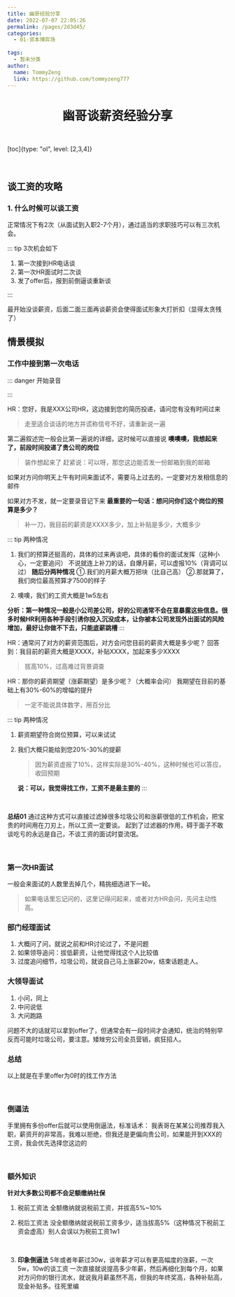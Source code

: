 ```yaml
---
title: 幽哥经验分享
date: 2022-07-07 22:05:26
permalink: /pages/2d3d45/
categories:
  - 01-资本博弈场
  
tags:
  - 暂未分类
author: 
  name: TommyZeng
  link: https://github.com/tommyzeng777
---
```



# <center>幽哥谈薪资经验分享</center >

<br>

[toc]{type: "ol", level: [2,3,4]}


<br>

## 谈工资的攻略
### 1. 什么时候可以谈工资
正常情况下有2次（从面试到入职2-7个月），通过适当的求职技巧可以有三次机会。

::: tip 3次机会如下
1. 第一次接到HR电话谈
1. 第一次HR面试时二次谈
1. 发了offer后，报到前倒逼谈重新谈

:::

最开始没谈薪资，后面二面三面再谈薪资会使得面试形象大打折扣（显得太贪残了）

<div style="page-break-after: always;"></div>

## 情景模拟
### 工作中接到第一次电话

::: danger 
开始录音

:::

HR：您好，我是XXX公司HR，这边接到您的简历投递，请问您有没有时间过来
>走至适合谈话的地方并谎称信号不好，请重新说一遍

第二遍叙述完一般会比第一遍说的详细，这时候可以直接说
**噢噢噢，我想起来了，前段时间投递了贵公司的岗位**
>装作想起来了
赶紧说：可以呀，那您这边能否发一份邮箱到我的邮箱

如果对方问你明天上午有时间来面试不，需要马上过去的，一定要对方发相信息的邮件

如果对方不发，就一定要录音记下来
**最重要的一句话：想问问你们这个岗位的预算是多少？**
>补一刀，我目前的薪资是XXXX多少，加上补贴是多少，大概多少

::: tip 两种情况
1. 我们的预算还挺高的，具体的过来再谈吧，具体的看你的面试发挥（这种小心，一定要追问）
不说就连上补刀的话，自爆月薪，可以虚报10%（背调可以过）
**随后分两种情况**
①.我们的月薪大概万把块（比自己高）
②.那就算了，我们岗位最高预算才7500的样子

2. 噢噢，我们的工资大概是1w5左右

**分析：第一种情况一般是小公司差公司，好的公司通常不会在意暴露这些信息。很多时候HR利用各种手段引诱你投入沉没成本，让你被本公司发现外出面试的风险增加，最好让你做不下去，只能底薪跳槽**
:::

HR：通常问了对方的薪资范围后，对方会问您目前的薪资大概是多少呢？
回答到：我目前的薪资大概是XXXX，补贴XXXX，加起来多少XXXX
>拔高10%，过高难过背景调查


HR：那你的薪资期望（涨薪期望）是多少呢？（大概率会问）
我期望在目前的基础上有30%-60%的增幅的提升
>一定不能说具体数字，用百分比


::: tip 两种情况
1. 薪资期望符合岗位预算，可以来试试
2. 我们大概只能给到您20%-30%的提薪
    >因为薪资虚报了10%，这样实际是30%-40%，这种时候也可以答应，收回预期

    **说：可以，我觉得找工作，工资不是最主要的**
:::

<br>

**总结01**
通过这种方式可以直接过滤掉很多垃圾公司和涨薪很低的工作机会，把宝贵的时间用在刀刃上，所以工资一定要谈。
起到了过滤器的作用，碍于面子不敢谈吃亏的永远是自己，不谈工资的面试时耍流氓。

<br>

### 第一次HR面试
一般会来面试的人数里去掉几个，精挑细选进下一轮。
>如果电话里忘记问的，这里记得问起来，或者对方HR会问，先问主动性高。

### 部门经理面试
1. 大概问了问，就说之前和HR讨论过了，不是问题
2. 如果领导追问：拔低薪资，让他觉得找这个人比较值
3. 过度追问细节，垃圾公司，就说自己马上涨薪20w，结束话题走人。

### 大领导面试
1. 小问，同上
1. 中问说低
1. 大问跑路

问题不大的话就可以拿到offer了，但通常会有一段时间才会通知，统治的特别早反而可能时垃圾公司，要注意。矮矬穷公司全员营销，疯狂招人。

### 总结
以上就是在手里offer为0时的找工作方法

<br>

### 倒逼法
手里拥有多份offer后就可以使用倒逼法，标准话术：
我表哥在某某公司推荐我入职，薪资开的非常高，我难以拒绝，但我还是更偏向贵公司，如果能开到XXX的工资，我会优先选择您这边的

<br>

### 额外知识


**针对大多数公司都不会足额缴纳社保**

1. 税前工资法
全额缴纳就说税前工资，并拔高5%~10%


2. 税后工资法
没全额缴纳就说税前工资多少，适当拔高5%（这种情况下税前工资会虚高）别人会误以为税前工资1w1

<br>

3. **印象倒逼法**
5年或者年薪过30w，谈年薪才可以有更高幅度的涨薪，一次5w，10w的谈工资
一次直接就说提高多少年薪，然后再细化到每个月，如果对方问你的银行流水，就说我月薪虽然不高，但我的年终奖高，各种补贴高，现金补贴多。往死里编















